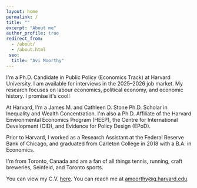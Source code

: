 ```yaml
---
layout: home
permalink: /
title: ""
excerpt: "About me"
author_profile: true
redirect_from: 
  - /about/
  - /about.html
 seo:
  title: "Avi Moorthy"
---
```


I'm a Ph.D. Candidate in Public Policy (Economics Track) at Harvard University. I am available for interviews in the 2025–2026 job market. My research focuses on labour economics, political economy, and economic history. I promise it's cool!  

At Harvard, I'm a James M. and Cathleen D. Stone Ph.D. Scholar in Inequality and Wealth Concentration. I'm also a Ph.D. Affiliate of the Harvard Environmental Economics Program (HEEP), the Centre for International Development (CID), and Evidence for Policy Design (EPoD).  

Prior to Harvard, I worked as a Research Assistant at the Federal Reserve Bank of Chicago, and graduated from Carleton College in 2018 with a B.A. in Economics.  

I'm from Toronto, Canada and am a fan of all things tennis, running, craft breweries, Seinfeld, and Toronto sports.   

You can view my C.V. [here](https://avi-moorthy.github.io/files/Moorthy_CV.pdf). You can reach me at [amoorthy@g.harvard.edu](mailto:amoorthy@g.harvard.edu).